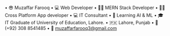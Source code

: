 • 😎 Muzaffar Farooq
• 💻 Web Developer
• 👨‍💻 MERN Stack Developer
• 👨‍💻 Cross Platform App developer
• 💻 IT Consultant 
• 🌱 Learning AI & ML
• 🎓 IT Graduate of University of Education, Lahore.
• 🇵🇰  Lahore, Punjab
• 📱 (+92) 308 8541485
• 💌 muzaffarfarooq3@gmail.com

<!--
MuzaffarFarooq/MuzaffarFarooq is a ✨ special ✨ repository because its `README.md` (this file) appears on your GitHub profile.
You can click the Preview link to take a look at your changes.
--->
